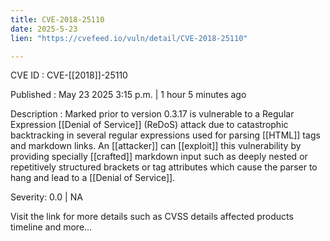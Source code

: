 ```yaml
---
title: CVE-2018-25110
date: 2025-5-23
lien: "https://cvefeed.io/vuln/detail/CVE-2018-25110"

---
```


CVE ID : CVE-[[2018]]-25110

Published :  May 23
2025
3:15 p.m. | 1 hour
5 minutes ago

Description : Marked prior to version 0.3.17 is vulnerable to a Regular Expression [[Denial of Service]] (ReDoS) attack due to catastrophic backtracking in several regular expressions used for parsing [[HTML]] tags and markdown links. An [[attacker]] can [[exploit]] this vulnerability by providing specially [[crafted]] markdown input
such as deeply nested or repetitively structured brackets or tag attributes
which cause the parser to hang and lead to a [[Denial of Service]].

Severity: 0.0 | NA

Visit the link for more details
such as CVSS details
affected products
timeline
and more...

